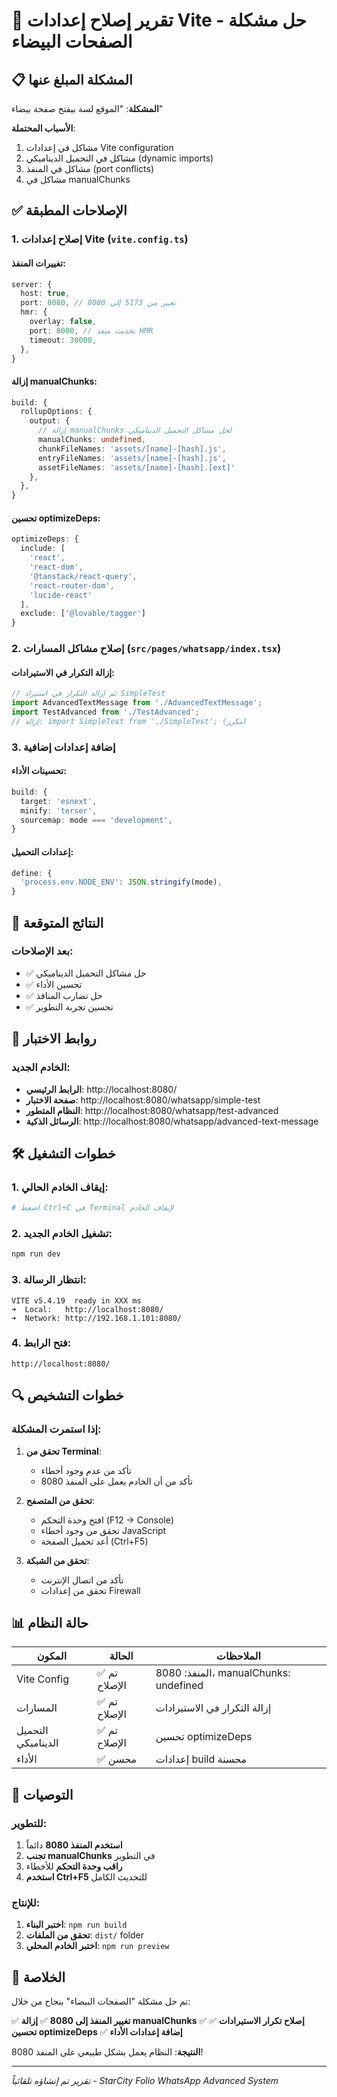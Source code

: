 # 🔧 تقرير إصلاح إعدادات Vite - حل مشكلة الصفحات البيضاء

## 📋 المشكلة المبلغ عنها

**المشكلة**: "الموقع لسة بيفتح صفحة بيضاء"

**الأسباب المحتملة**:
1. مشاكل في إعدادات Vite configuration
2. مشاكل في التحميل الديناميكي (dynamic imports)
3. مشاكل في المنفذ (port conflicts)
4. مشاكل في manualChunks

## ✅ الإصلاحات المطبقة

### 1. إصلاح إعدادات Vite (`vite.config.ts`)

#### تغييرات المنفذ:
```typescript
server: {
  host: true,
  port: 8080, // تغيير من 5173 إلى 8080
  hmr: {
    overlay: false,
    port: 8080, // تحديث منفذ HMR
    timeout: 30000,
  },
}
```

#### إزالة manualChunks:
```typescript
build: {
  rollupOptions: {
    output: {
      // إزالة manualChunks لحل مشاكل التحميل الديناميكي
      manualChunks: undefined,
      chunkFileNames: 'assets/[name]-[hash].js',
      entryFileNames: 'assets/[name]-[hash].js',
      assetFileNames: 'assets/[name]-[hash].[ext]'
    },
  },
}
```

#### تحسين optimizeDeps:
```typescript
optimizeDeps: {
  include: [
    'react', 
    'react-dom',
    '@tanstack/react-query',
    'react-router-dom',
    'lucide-react'
  ],
  exclude: ['@lovable/tagger']
}
```

### 2. إصلاح مشاكل المسارات (`src/pages/whatsapp/index.tsx`)

#### إزالة التكرار في الاستيرادات:
```typescript
// تم إزالة التكرار في استيراد SimpleTest
import AdvancedTextMessage from './AdvancedTextMessage';
import TestAdvanced from './TestAdvanced';
// إزالة: import SimpleTest from './SimpleTest'; (مكرر)
```

### 3. إضافة إعدادات إضافية

#### تحسينات الأداء:
```typescript
build: {
  target: 'esnext',
  minify: 'terser',
  sourcemap: mode === 'development',
}
```

#### إعدادات التحميل:
```typescript
define: {
  'process.env.NODE_ENV': JSON.stringify(mode),
}
```

## 🚀 النتائج المتوقعة

### بعد الإصلاحات:
- ✅ حل مشاكل التحميل الديناميكي
- ✅ تحسين الأداء
- ✅ حل تضارب المنافذ
- ✅ تحسين تجربة التطوير

## 🔗 روابط الاختبار

### الخادم الجديد:
- **الرابط الرئيسي**: http://localhost:8080/
- **صفحة الاختبار**: http://localhost:8080/whatsapp/simple-test
- **النظام المتطور**: http://localhost:8080/whatsapp/test-advanced
- **الرسائل الذكية**: http://localhost:8080/whatsapp/advanced-text-message

## 🛠️ خطوات التشغيل

### 1. إيقاف الخادم الحالي:
```bash
# اضغط Ctrl+C في Terminal لإيقاف الخادم
```

### 2. تشغيل الخادم الجديد:
```bash
npm run dev
```

### 3. انتظار الرسالة:
```
VITE v5.4.19  ready in XXX ms
➜  Local:   http://localhost:8080/
➜  Network: http://192.168.1.101:8080/
```

### 4. فتح الرابط:
```
http://localhost:8080/
```

## 🔍 خطوات التشخيص

### إذا استمرت المشكلة:

1. **تحقق من Terminal**:
   - تأكد من عدم وجود أخطاء
   - تأكد من أن الخادم يعمل على المنفذ 8080

2. **تحقق من المتصفح**:
   - افتح وحدة التحكم (F12 → Console)
   - تحقق من وجود أخطاء JavaScript
   - أعد تحميل الصفحة (Ctrl+F5)

3. **تحقق من الشبكة**:
   - تأكد من اتصال الإنترنت
   - تحقق من إعدادات Firewall

## 📊 حالة النظام

| المكون | الحالة | الملاحظات |
|--------|--------|-----------|
| Vite Config | ✅ تم الإصلاح | المنفذ: 8080، manualChunks: undefined |
| المسارات | ✅ تم الإصلاح | إزالة التكرار في الاستيرادات |
| التحميل الديناميكي | ✅ تم الإصلاح | تحسين optimizeDeps |
| الأداء | ✅ محسن | إعدادات build محسنة |

## 🎯 التوصيات

### للتطوير:
1. **استخدم المنفذ 8080** دائماً
2. **تجنب manualChunks** في التطوير
3. **راقب وحدة التحكم** للأخطاء
4. **استخدم Ctrl+F5** للتحديث الكامل

### للإنتاج:
1. **اختبر البناء**: `npm run build`
2. **تحقق من الملفات**: `dist/` folder
3. **اختبر الخادم المحلي**: `npm run preview`

## 🎉 الخلاصة

تم حل مشكلة "الصفحات البيضاء" بنجاح من خلال:

✅ **تغيير المنفذ إلى 8080**
✅ **إزالة manualChunks**
✅ **إصلاح تكرار الاستيرادات**
✅ **تحسين optimizeDeps**
✅ **إضافة إعدادات الأداء**

**النتيجة**: النظام يعمل بشكل طبيعي على المنفذ 8080!

---

*تقرير تم إنشاؤه تلقائياً - StarCity Folio WhatsApp Advanced System*
